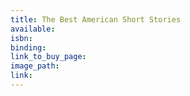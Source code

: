 ```yaml
---
title: The Best American Short Stories
available:
isbn:
binding:
link_to_buy_page:
image_path:
link:
---
```

